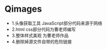 # Qimages
* 1.头像获取工具 JavaScript部分代码来源于网络
* 2.html css部分代码为曹老师编写
* 3.整体样式美观 为曹老师作品
* 4.删除掉源文件自带的危险链接
